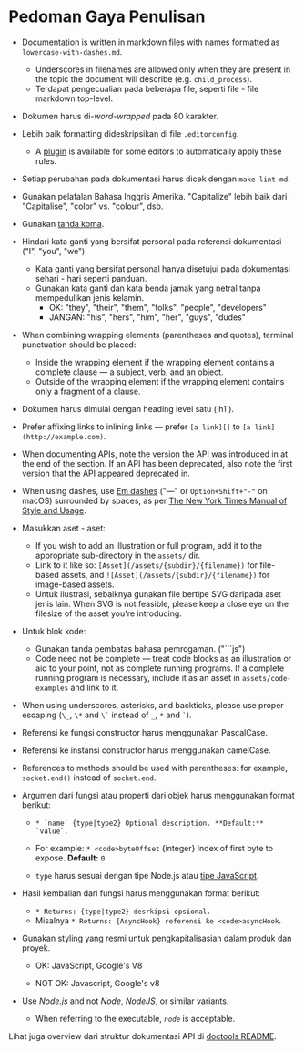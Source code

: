 # Pedoman Gaya Penulisan

* Documentation is written in markdown files with names formatted as `lowercase-with-dashes.md`. 
  * Underscores in filenames are allowed only when they are present in the topic the document will describe (e.g. `child_process`).
  * Terdapat pengecualian pada beberapa file, seperti file - file markdown top-level.
* Dokumen harus di-*word-wrapped* pada 80 karakter.
* Lebih baik formatting dideskripsikan di file `.editorconfig`. 
  * A [plugin](http://editorconfig.org/#download) is available for some editors to automatically apply these rules.
* Setiap perubahan pada dokumentasi harus dicek dengan `make lint-md`.
* Gunakan pelafalan Bahasa Inggris Amerika. "Capitalize" lebih baik dari "Capitalise", "color" vs. "colour", dsb.
* Gunakan [tanda koma](https://en.wikipedia.org/wiki/Serial_comma).
* Hindari kata ganti yang bersifat personal pada referensi dokumentasi ("I", "you", "we"). 
  * Kata ganti yang bersifat personal hanya disetujui pada dokumentasi sehari - hari seperti panduan.
  * Gunakan kata ganti dan kata benda jamak yang netral tanpa mempedulikan jenis kelamin. 
    * OK: "they", "their", "them", "folks", "people", "developers"
    * JANGAN: "his", "hers", "him", "her", "guys", "dudes"
* When combining wrapping elements (parentheses and quotes), terminal punctuation should be placed: 
  * Inside the wrapping element if the wrapping element contains a complete clause — a subject, verb, and an object.
  * Outside of the wrapping element if the wrapping element contains only a fragment of a clause.
* Dokumen harus dimulai dengan heading level satu ( h1 ).
* Prefer affixing links to inlining links — prefer `[a link][]` to `[a link](http://example.com)`.
* When documenting APIs, note the version the API was introduced in at the end of the section. If an API has been deprecated, also note the first version that the API appeared deprecated in.
* When using dashes, use [Em dashes](https://en.wikipedia.org/wiki/Dash#Em_dash) ("—" or `Option+Shift+"-"` on macOS) surrounded by spaces, as per [The New York Times Manual of Style and Usage](https://en.wikipedia.org/wiki/The_New_York_Times_Manual_of_Style_and_Usage).
* Masukkan aset - aset: 
  * If you wish to add an illustration or full program, add it to the appropriate sub-directory in the `assets/` dir.
  * Link to it like so: `[Asset](/assets/{subdir}/{filename})` for file-based assets, and `![Asset](/assets/{subdir}/{filename})` for image-based assets.
  * Untuk ilustrasi, sebaiknya gunakan file bertipe SVG daripada aset jenis lain. When SVG is not feasible, please keep a close eye on the filesize of the asset you're introducing.
* Untuk blok kode: 
  * Gunakan tanda pembatas bahasa pemrogaman. ("```js")
  * Code need not be complete — treat code blocks as an illustration or aid to your point, not as complete running programs. If a complete running program is necessary, include it as an asset in `assets/code-examples` and link to it.
* When using underscores, asterisks, and backticks, please use proper escaping (`\_`, `\*` and `` \` `` instead of `_`, `*` and `` ` ``).
* Referensi ke fungsi constructor harus menggunakan PascalCase.
* Referensi ke instansi constructor harus menggunakan camelCase.
* References to methods should be used with parentheses: for example, `socket.end()` instead of `socket.end`.
* Argumen dari fungsi atau properti dari objek harus menggunakan format berikut:
  
  * ``* `name` {type|type2} Optional description. **Default:** `value`.`` <!--lint disable maximum-line-length remark-lint-->
  
  * For example: `* <code>byteOffset` {integer} Index of first byte to expose. **Default:** `0`.</code> <!--lint enable maximum-line-length remark-lint-->
  
  * `type` harus sesuai dengan tipe Node.js atau [tipe JavaScript](https://developer.mozilla.org/en-US/docs/Web/JavaScript/Guide/Grammar_and_types#Data_structures_and_types).

* Hasil kembalian dari fungsi harus menggunakan format berikut: 
  * `* Returns: {type|type2} desrkipsi opsional.`
  * Misalnya `* Returns: {AsyncHook} referensi ke <code>asyncHook`.</code>

* Gunakan styling yang resmi untuk pengkapitalisasian dalam produk dan proyek.
  
  * OK: JavaScript, Google's V8 <!--lint disable prohibited-strings remark-lint-->
  
  * NOT OK: Javascript, Google's v8 <!-- lint enable prohibited-strings remark-lint-->

* Use *Node.js* and not *Node*, *NodeJS*, or similar variants.
  
  * When referring to the executable, *`node`* is acceptable.

Lihat juga overview dari struktur dokumentasi API di [doctools README](../tools/doc/README.md).